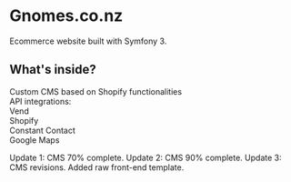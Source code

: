 Gnomes.co.nz
========================

Ecommerce website built with Symfony 3.

What's inside?
--------------

Custom CMS based on Shopify functionalities  
API integrations:  
Vend  
Shopify  
Constant Contact  
Google Maps  

Update 1: CMS 70% complete.
Update 2: CMS 90% complete.
Update 3: CMS revisions. Added raw front-end template.
